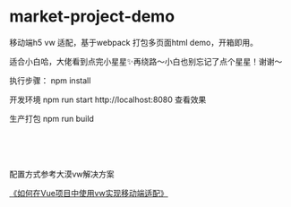 # market-project-demo

移动端h5 vw 适配，基于webpack 打包多页面html demo，开箱即用。

适合小白哈，大佬看到点完小星星✨再绕路～小白也别忘记了点个星星！谢谢～

执行步骤： npm install

开发环境 npm run start http://localhost:8080 查看效果

生产打包 npm run build



<br/>
<br/>
<br/>

配置方式参考大漠vw解决方案

<a href="https://www.w3cplus.com/mobile/vw-layout-in-vue.html">《如何在Vue项目中使用vw实现移动端适配》</a>
